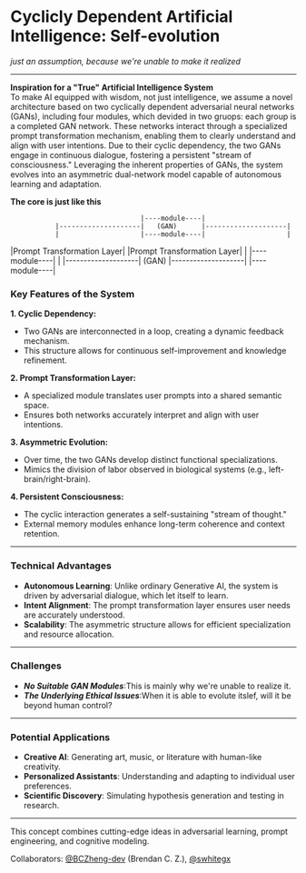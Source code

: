 # **Cyclicly Dependent Artificial Intelligence: Self-evolution**
*just an assumption, because we're unable to make it realized*

---

**Inspiration for a "True" Artificial Intelligence System**  
To make AI equipped with wisdom, not just intelligence, we assume a novel architecture based on two cyclically 
dependent adversarial neural networks (GANs), including four modules, which devided in two gruops: each group 
is a completed GAN network. These networks interact through a specialized prompt transformation mechanism, 
enabling them to clearly understand and align with user intentions. Due to their cyclic dependency, the two GANs 
engage in continuous dialogue, fostering a persistent "stream of consciousness." Leveraging the inherent properties 
of GANs, the system evolves into an asymmetric dual-network model capable of autonomous learning and adaptation.


**The core is just like this**

                                    |----module----|
               |--------------------|   (GAN)      |--------------------|
               |                    |----module----|                    |
   |Prompt Transformation Layer|                           |Prompt Transformation Layer|
               |                    |----module----|                    |
               |--------------------|   (GAN)      |--------------------|
                                    |----module----|

### **Key Features of the System**
**1. Cyclic Dependency:**
   - Two GANs are interconnected in a loop, creating a dynamic feedback mechanism.  
   - This structure allows for continuous self-improvement and knowledge refinement.  

**2. Prompt Transformation Layer:**
   - A specialized module translates user prompts into a shared semantic space.  
   - Ensures both networks accurately interpret and align with user intentions.  

**3. Asymmetric Evolution:**
   - Over time, the two GANs develop distinct functional specializations.  
   - Mimics the division of labor observed in biological systems (e.g., left-brain/right-brain).  

**4. Persistent Consciousness:**
   - The cyclic interaction generates a self-sustaining "stream of thought."  
   - External memory modules enhance long-term coherence and context retention.  

---

### **Technical Advantages**
- **Autonomous Learning**: Unlike ordinary Generative AI, the system is driven by adversarial dialogue, which let itself to learn.  
- **Intent Alignment**: The prompt transformation layer ensures user needs are accurately understood.  
- **Scalability**: The asymmetric structure allows for efficient specialization and resource allocation.  

---

### **Challenges**
- ***No Suitable GAN Modules***:This is mainly why we're unable to realize it.
- ***The Underlying Ethical Issues***:When it is able to evolute itslef, will it be beyond human control?

---

### **Potential Applications**
- **Creative AI**: Generating art, music, or literature with human-like creativity.  
- **Personalized Assistants**: Understanding and adapting to individual user preferences.  
- **Scientific Discovery**: Simulating hypothesis generation and testing in research.

---
This concept combines cutting-edge ideas in adversarial learning, prompt engineering, and cognitive modeling.

Collaborators: [@BCZheng-dev](https://github.com/BCZheng-dev) (Brendan C. Z.), [@swhitegx](https://github.com/swhitegx)
